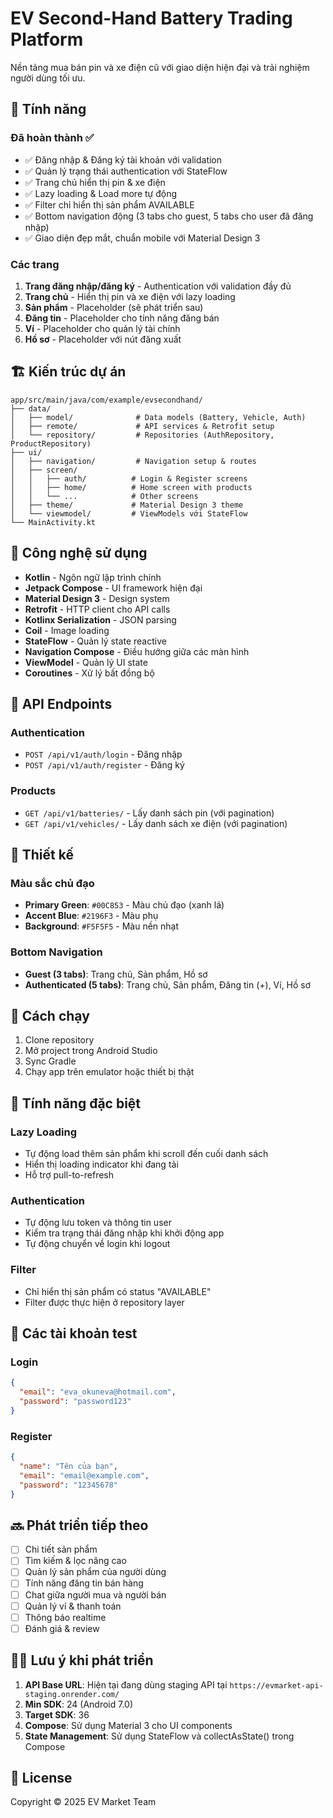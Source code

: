 # EV Second-Hand Battery Trading Platform

Nền tảng mua bán pin và xe điện cũ với giao diện hiện đại và trải nghiệm người dùng tối ưu.

## 🎯 Tính năng

### Đã hoàn thành ✅
- ✅ Đăng nhập & Đăng ký tài khoản với validation
- ✅ Quản lý trạng thái authentication với StateFlow
- ✅ Trang chủ hiển thị pin & xe điện
- ✅ Lazy loading & Load more tự động
- ✅ Filter chỉ hiển thị sản phẩm AVAILABLE
- ✅ Bottom navigation động (3 tabs cho guest, 5 tabs cho user đã đăng nhập)
- ✅ Giao diện đẹp mắt, chuẩn mobile với Material Design 3

### Các trang
1. **Trang đăng nhập/đăng ký** - Authentication với validation đầy đủ
2. **Trang chủ** - Hiển thị pin và xe điện với lazy loading
3. **Sản phẩm** - Placeholder (sẽ phát triển sau)
4. **Đăng tin** - Placeholder cho tính năng đăng bán
5. **Ví** - Placeholder cho quản lý tài chính
6. **Hồ sơ** - Placeholder với nút đăng xuất

## 🏗️ Kiến trúc dự án

```
app/src/main/java/com/example/evsecondhand/
├── data/
│   ├── model/              # Data models (Battery, Vehicle, Auth)
│   ├── remote/             # API services & Retrofit setup
│   └── repository/         # Repositories (AuthRepository, ProductRepository)
├── ui/
│   ├── navigation/         # Navigation setup & routes
│   ├── screen/
│   │   ├── auth/          # Login & Register screens
│   │   ├── home/          # Home screen with products
│   │   └── ...            # Other screens
│   ├── theme/             # Material Design 3 theme
│   └── viewmodel/         # ViewModels với StateFlow
└── MainActivity.kt
```

## 🔧 Công nghệ sử dụng

- **Kotlin** - Ngôn ngữ lập trình chính
- **Jetpack Compose** - UI framework hiện đại
- **Material Design 3** - Design system
- **Retrofit** - HTTP client cho API calls
- **Kotlinx Serialization** - JSON parsing
- **Coil** - Image loading
- **StateFlow** - Quản lý state reactive
- **Navigation Compose** - Điều hướng giữa các màn hình
- **ViewModel** - Quản lý UI state
- **Coroutines** - Xử lý bất đồng bộ

## 📡 API Endpoints

### Authentication
- `POST /api/v1/auth/login` - Đăng nhập
- `POST /api/v1/auth/register` - Đăng ký

### Products
- `GET /api/v1/batteries/` - Lấy danh sách pin (với pagination)
- `GET /api/v1/vehicles/` - Lấy danh sách xe điện (với pagination)

## 🎨 Thiết kế

### Màu sắc chủ đạo
- **Primary Green**: `#00C853` - Màu chủ đạo (xanh lá)
- **Accent Blue**: `#2196F3` - Màu phụ
- **Background**: `#F5F5F5` - Màu nền nhạt

### Bottom Navigation
- **Guest (3 tabs)**: Trang chủ, Sản phẩm, Hồ sơ
- **Authenticated (5 tabs)**: Trang chủ, Sản phẩm, Đăng tin (+), Ví, Hồ sơ

## 🚀 Cách chạy

1. Clone repository
2. Mở project trong Android Studio
3. Sync Gradle
4. Chạy app trên emulator hoặc thiết bị thật

## 📱 Tính năng đặc biệt

### Lazy Loading
- Tự động load thêm sản phẩm khi scroll đến cuối danh sách
- Hiển thị loading indicator khi đang tải
- Hỗ trợ pull-to-refresh

### Authentication
- Tự động lưu token và thông tin user
- Kiểm tra trạng thái đăng nhập khi khởi động app
- Tự động chuyển về login khi logout

### Filter
- Chỉ hiển thị sản phẩm có status "AVAILABLE"
- Filter được thực hiện ở repository layer

## 📝 Các tài khoản test

### Login
```json
{
  "email": "eva_okuneva@hotmail.com",
  "password": "password123"
}
```

### Register
```json
{
  "name": "Tên của bạn",
  "email": "email@example.com",
  "password": "12345678"
}
```

## 🔜 Phát triển tiếp theo

- [ ] Chi tiết sản phẩm
- [ ] Tìm kiếm & lọc nâng cao
- [ ] Quản lý sản phẩm của người dùng
- [ ] Tính năng đăng tin bán hàng
- [ ] Chat giữa người mua và người bán
- [ ] Quản lý ví & thanh toán
- [ ] Thông báo realtime
- [ ] Đánh giá & review

## 👨‍💻 Lưu ý khi phát triển

1. **API Base URL**: Hiện tại đang dùng staging API tại `https://evmarket-api-staging.onrender.com/`
2. **Min SDK**: 24 (Android 7.0)
3. **Target SDK**: 36
4. **Compose**: Sử dụng Material 3 cho UI components
5. **State Management**: Sử dụng StateFlow và collectAsState() trong Compose

## 📄 License

Copyright © 2025 EV Market Team
